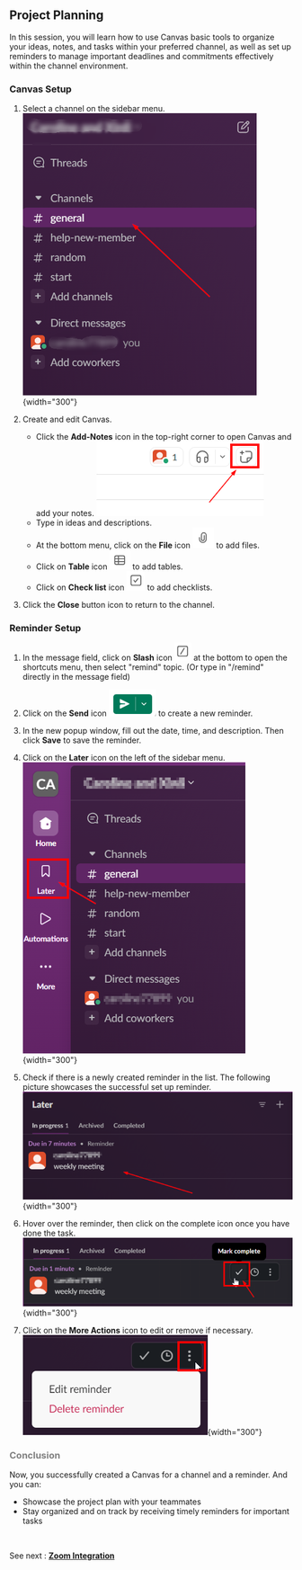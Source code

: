 <br>

## Project Planning

In this session, you will learn how to use Canvas basic tools to organize your ideas, notes, and tasks within your preferred channel, as well as set up reminders to manage important deadlines and commitments effectively within the channel environment.

### Canvas Setup

1. Select a channel on the sidebar menu.  
    ![sidebar](.\images\sidebar.png){width="300"}

2. Create and edit Canvas.
    * Click the **Add-Notes** icon in the top-right corner to open Canvas and add your notes.
    ![canvas_icon](.\images\canvas_icon.png)
    * Type in ideas and descriptions.
    * At the bottom menu, click on the **File** icon ![paper_clip_icon](.\images\paper_clip_icon.png) to add files.
    * Click on **Table** icon ![table_icon](.\images\table_icon.png) to add tables.
    * Click on **Check list** icon ![checklist_icon](.\images\checklist_icon.png) to add checklists.

3. Click the **Close** button icon to return to the channel.

### Reminder Setup

1. In the message field, click on **Slash** icon ![slash_icon](.\images\slash_icon.png) at the bottom to open the shortcuts menu, then select "remind" topic. (Or type in "/remind" directly in the message field)

2. Click on the **Send** icon ![send_icon](.\images\send_icon.png) to create a new reminder.

3. In the new popup window, fill out the date, time, and description. Then click **Save** to save the reminder.

4. Click on the **Later** icon on the left of the sidebar menu.  
![later_icon_in_menu](.\images\later_icon_in_menu.png){width="300"}

5. Check if there is a newly created reminder in the list. The following picture showcases the successful set up reminder.  
![reminder](.\images\reminder.png){width="300"}

6. Hover over the reminder, then click on the complete icon once you have done the task.
![reminder_complete](.\images\reminder_complete.png){width="300"}

7. Click on the **More Actions** icon to edit or remove if necessary.  
![reminder_more](.\images\reminder_more.png){width="300"}

### <span style="color:grey"> Conclusion </span>

Now, you successfully created a Canvas for a channel and a reminder. And you can:  

* Showcase the project plan with your teammates  
* Stay organized and on track by receiving timely reminders for important tasks  

<br>

See next : **[Zoom Integration](zoom_integration.md)**
